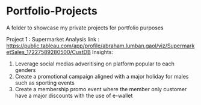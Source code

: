 # Portfolio-Projects
A folder to showcase my private projects for portfolio purposes 

Project 1 : Supermarket Analysis
link : https://public.tableau.com/app/profile/abraham.lumban.gaol/viz/SupermarketSales_17227589280500/CustDB
Insights:
1. Leverage social medias adveritising on platform popular to each genders
2. Create a promotional campaign aligned with a major holiday for males such as sporting events
3. Create a membership promo event where the member only customer have a major discounts with the use of e-wallet 
